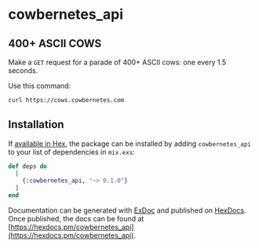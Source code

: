 # cowbernetes_api

## 400+ ASCII COWS

Make a `GET` request for a parade of 400+ ASCII cows: one every 1.5 seconds.

Use this command:

```bash
curl https://cows.cowbernetes.com
```

## Installation

If [available in Hex](https://hex.pm/docs/publish), the package can be installed
by adding `cowbernetes_api` to your list of dependencies in `mix.exs`:

```elixir
def deps do
  [
    {:cowbernetes_api, "~> 0.1.0"}
  ]
end
```

Documentation can be generated with [ExDoc](https://github.com/elixir-lang/ex_doc)
and published on [HexDocs](https://hexdocs.pm). Once published, the docs can
be found at [https://hexdocs.pm/cowbernetes_api](https://hexdocs.pm/cowbernetes_api).

